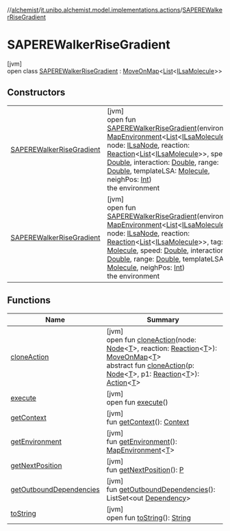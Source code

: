 //[alchemist](../../../index.md)/[it.unibo.alchemist.model.implementations.actions](../index.md)/[SAPEREWalkerRiseGradient](index.md)

# SAPEREWalkerRiseGradient

[jvm]\
open class [SAPEREWalkerRiseGradient](index.md) : [MoveOnMap](../-move-on-map/index.md)<[List](https://docs.oracle.com/javase/8/docs/api/java/util/List.html)<[ILsaMolecule](../../it.unibo.alchemist.model.interfaces/-i-lsa-molecule/index.md)>>

## Constructors

| | |
|---|---|
| [SAPEREWalkerRiseGradient](-s-a-p-e-r-e-walker-rise-gradient.md) | [jvm]<br>open fun [SAPEREWalkerRiseGradient](-s-a-p-e-r-e-walker-rise-gradient.md)(environment: [MapEnvironment](../../it.unibo.alchemist.model.interfaces/-map-environment/index.md)<[List](https://docs.oracle.com/javase/8/docs/api/java/util/List.html)<[ILsaMolecule](../../it.unibo.alchemist.model.interfaces/-i-lsa-molecule/index.md)>>, node: [ILsaNode](../../it.unibo.alchemist.model.interfaces/-i-lsa-node/index.md), reaction: [Reaction](../../it.unibo.alchemist.model.interfaces/-reaction/index.md)<[List](https://docs.oracle.com/javase/8/docs/api/java/util/List.html)<[ILsaMolecule](../../it.unibo.alchemist.model.interfaces/-i-lsa-molecule/index.md)>>, speed: [Double](https://kotlinlang.org/api/latest/jvm/stdlib/kotlin/-double/index.html), interaction: [Double](https://kotlinlang.org/api/latest/jvm/stdlib/kotlin/-double/index.html), range: [Double](https://kotlinlang.org/api/latest/jvm/stdlib/kotlin/-double/index.html), templateLSA: [Molecule](../../it.unibo.alchemist.model.interfaces/-molecule/index.md), neighPos: [Int](https://kotlinlang.org/api/latest/jvm/stdlib/kotlin/-int/index.html))<br>the environment |
| [SAPEREWalkerRiseGradient](-s-a-p-e-r-e-walker-rise-gradient.md) | [jvm]<br>open fun [SAPEREWalkerRiseGradient](-s-a-p-e-r-e-walker-rise-gradient.md)(environment: [MapEnvironment](../../it.unibo.alchemist.model.interfaces/-map-environment/index.md)<[List](https://docs.oracle.com/javase/8/docs/api/java/util/List.html)<[ILsaMolecule](../../it.unibo.alchemist.model.interfaces/-i-lsa-molecule/index.md)>>, node: [ILsaNode](../../it.unibo.alchemist.model.interfaces/-i-lsa-node/index.md), reaction: [Reaction](../../it.unibo.alchemist.model.interfaces/-reaction/index.md)<[List](https://docs.oracle.com/javase/8/docs/api/java/util/List.html)<[ILsaMolecule](../../it.unibo.alchemist.model.interfaces/-i-lsa-molecule/index.md)>>, tag: [Molecule](../../it.unibo.alchemist.model.interfaces/-molecule/index.md), speed: [Double](https://kotlinlang.org/api/latest/jvm/stdlib/kotlin/-double/index.html), interaction: [Double](https://kotlinlang.org/api/latest/jvm/stdlib/kotlin/-double/index.html), range: [Double](https://kotlinlang.org/api/latest/jvm/stdlib/kotlin/-double/index.html), templateLSA: [Molecule](../../it.unibo.alchemist.model.interfaces/-molecule/index.md), neighPos: [Int](https://kotlinlang.org/api/latest/jvm/stdlib/kotlin/-int/index.html))<br>the environment |

## Functions

| Name | Summary |
|---|---|
| [cloneAction](../-move-on-map/clone-action.md) | [jvm]<br>open fun [cloneAction](../-move-on-map/clone-action.md)(node: [Node](../../it.unibo.alchemist.model.interfaces/-node/index.md)<[T](../../it.unibo.alchemist.model.implementations.conditions/-abstract-condition/index.md)>, reaction: [Reaction](../../it.unibo.alchemist.model.interfaces/-reaction/index.md)<[T](../../it.unibo.alchemist.model.implementations.conditions/-abstract-condition/index.md)>): [MoveOnMap](../-move-on-map/index.md)<[T](../../it.unibo.alchemist.model.implementations.conditions/-abstract-condition/index.md)><br>abstract fun [cloneAction](../../it.unibo.alchemist.model.interfaces/-action/clone-action.md)(p: [Node](../../it.unibo.alchemist.model.interfaces/-node/index.md)<[T](../../it.unibo.alchemist.model.implementations.conditions/-abstract-condition/index.md)>, p1: [Reaction](../../it.unibo.alchemist.model.interfaces/-reaction/index.md)<[T](../../it.unibo.alchemist.model.implementations.conditions/-abstract-condition/index.md)>): [Action](../../it.unibo.alchemist.model.interfaces/-action/index.md)<[T](../../it.unibo.alchemist.model.implementations.conditions/-abstract-condition/index.md)> |
| [execute](../-abstract-move-node/execute.md) | [jvm]<br>open fun [execute](../-abstract-move-node/execute.md)() |
| [getContext](../-abstract-move-node/get-context.md) | [jvm]<br>fun [getContext](../-abstract-move-node/get-context.md)(): [Context](../../it.unibo.alchemist.model.interfaces/-context/index.md) |
| [getEnvironment](../-move-on-map/get-environment.md) | [jvm]<br>fun [getEnvironment](../-move-on-map/get-environment.md)(): [MapEnvironment](../../it.unibo.alchemist.model.interfaces/-map-environment/index.md)<[T](../../it.unibo.alchemist.model.implementations.conditions/-abstract-condition/index.md)> |
| [getNextPosition](../-abstract-configurable-move-node/get-next-position.md) | [jvm]<br>fun [getNextPosition](../-abstract-configurable-move-node/get-next-position.md)(): [P](../../it.unibo.alchemist.model.implementations.linkingrules/-selective-adaptive-range/index.md) |
| [getOutboundDependencies](../-abstract-action/get-outbound-dependencies.md) | [jvm]<br>fun [getOutboundDependencies](../-abstract-action/get-outbound-dependencies.md)(): ListSet<out [Dependency](../../it.unibo.alchemist.model.interfaces/-dependency/index.md)> |
| [toString](../-abstract-action/to-string.md) | [jvm]<br>open fun [toString](../-abstract-action/to-string.md)(): [String](https://docs.oracle.com/javase/8/docs/api/java/lang/String.html) |
